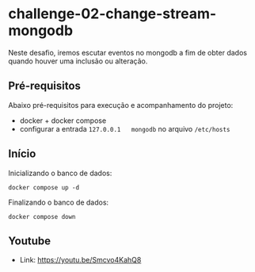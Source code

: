 # challenge-02-change-stream-mongodb

Neste desafio, iremos escutar eventos no mongodb a fim de obter dados quando houver uma inclusão ou alteração.

## Pré-requisitos

Abaixo pré-requisitos para execução e acompanhamento do projeto:
* docker + docker compose
* configurar a entrada `127.0.0.1	mongodb` no arquivo `/etc/hosts`

## Início

Inicializando o banco de dados:
```shell
docker compose up -d
```

Finalizando o banco de dados:
```shell
docker compose down
```

## Youtube

* Link: https://youtu.be/Smcvo4KahQ8
